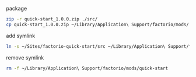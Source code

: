 package
```sh
zip -r quick-start_1.0.0.zip ./src/
cp quick-start_1.0.0.zip ~/Library/Application\ Support/factorio/mods/
```
add symlink
```sh
ln -s ~/Sites/factorio-quick-start/src ~/Library/Application\ Support/factorio/mods/quick-start 
```

remove symlink
```sh
rm -f ~/Library/Application\ Support/factorio/mods/quick-start
```